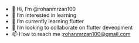 - 👋 Hi, I’m @rohanmrzan100
- 👀 I’m interested in learning
- 🌱 I’m currently learning flutter
- 💞️ I’m looking to collaborate on flutter deveopment
- 📫 How to reach me :rohanmrzan100@gmail.com


<!---
rohanmrzan100/rohanmrzan100 is a ✨ special ✨ repository because its `README.md` (this file) appears on your GitHub profile.
You can click the Preview link to take a look at your changes.
--->

